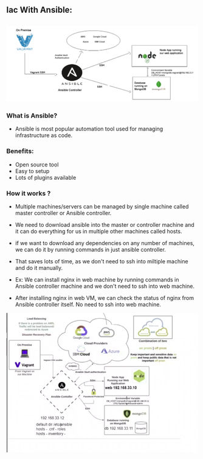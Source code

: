 ## Iac With Ansible:



## ![](Images/Ansible1.png)




### What is Ansible?
- Ansible is most popular automation tool used for managing infrastructure as code.

### Benefits:
- Open source tool
- Easy to setup
- Lots of plugins available
  

 ### How it works ?
- Multiple machines/servers can be managed by single machine called master controller or Ansible controller.
 - We need to download ansible into the master or controller machine and it can do everything for us in multiple other machines called hosts.


- if we want to download any dependencies on any number of machines, we can do it by running commands in just ansible controller.
- That saves lots of time, as we don't need to ssh into miltiple machine and do it manually.

- Ex: We can install nginx in web machine by running commands in Ansible controller machine and we don't need to ssh into web machine.
- After installing nginx in web VM, we can check the status of nginx from Ansible controller itself. No need to ssh into web machine.











![](Images/Ansibles.png)